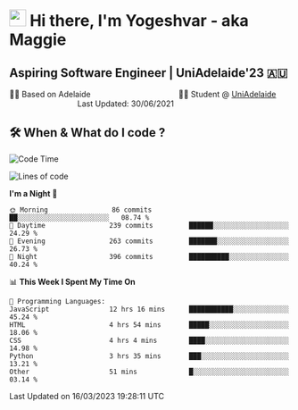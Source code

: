 <h1><img src="https://emojis.slackmojis.com/emojis/images/1531849430/4246/blob-sunglasses.gif?1531849430" width="30"/> Hi there, I'm Yogeshvar - aka Maggie</h1>

## Aspiring Software Engineer | UniAdelaide'23 🇦🇺  
🏂🏻  Based on Adelaide &nbsp;&nbsp;&nbsp;&nbsp;&nbsp;&nbsp;&nbsp;&nbsp;&nbsp;&nbsp;&nbsp;&nbsp;&nbsp;&nbsp;&nbsp;&nbsp;&nbsp;&nbsp;&nbsp;&nbsp;&nbsp;&nbsp;&nbsp;&nbsp;&nbsp;&nbsp;&nbsp;&nbsp;&nbsp;&nbsp;&nbsp;&nbsp;&nbsp;&nbsp;&nbsp;&nbsp;&nbsp;&nbsp;&nbsp;👨‍💻 Student @ [UniAdelaide](https://www.adelaide.edu.au)   &nbsp;&nbsp;&nbsp;&nbsp;&nbsp;&nbsp;&nbsp;&nbsp;&nbsp;&nbsp;&nbsp;&nbsp;&nbsp;&nbsp;&nbsp;&nbsp;&nbsp;&nbsp;&nbsp;&nbsp;&nbsp;&nbsp;&nbsp;&nbsp;&nbsp;&nbsp;&nbsp;&nbsp;&nbsp;&nbsp;&nbsp;Last Updated: 30/06/2021

## 🛠 When & What do I code ?  

<!--START_SECTION:waka-->
![Code Time](http://img.shields.io/badge/Code%20Time-2%2C010%20hrs%2050%20mins-blue)

![Lines of code](https://img.shields.io/badge/From%20Hello%20World%20I%27ve%20Written-3.6%20million%20lines%20of%20code-blue)

**I'm a Night 🦉** 

```text
🌞 Morning                86 commits          ██░░░░░░░░░░░░░░░░░░░░░░░   08.74 % 
🌆 Daytime                239 commits         ██████░░░░░░░░░░░░░░░░░░░   24.29 % 
🌃 Evening                263 commits         ███████░░░░░░░░░░░░░░░░░░   26.73 % 
🌙 Night                  396 commits         ██████████░░░░░░░░░░░░░░░   40.24 % 
```


📊 **This Week I Spent My Time On** 

```text
💬 Programming Languages: 
JavaScript               12 hrs 16 mins      ███████████░░░░░░░░░░░░░░   45.24 % 
HTML                     4 hrs 54 mins       █████░░░░░░░░░░░░░░░░░░░░   18.06 % 
CSS                      4 hrs 4 mins        ████░░░░░░░░░░░░░░░░░░░░░   14.98 % 
Python                   3 hrs 35 mins       ███░░░░░░░░░░░░░░░░░░░░░░   13.21 % 
Other                    51 mins             █░░░░░░░░░░░░░░░░░░░░░░░░   03.14 % 
```


 Last Updated on 16/03/2023 19:28:11 UTC
<!--END_SECTION:waka-->
